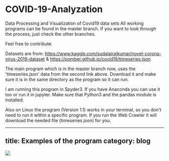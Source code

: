 # COVID-19-Analyzation

Data Processing and Visualization of Covid19 data sets
All working programs can be found in the master branch.
If you want to look through the process, just check the other branches.

Feel free to contribute.

Datasets are from:
https://www.kaggle.com/sudalairajkumar/novel-corona-virus-2019-dataset
&
https://pomber.github.io/covid19/timeseries.json


The main program which is in the master branch now, uses the 'timeseries.json' data from the second link
above. Download it and make sure it is in the same directory as the program so it can run.

I am running this program in Spyder3. If you have Anaconda you can use it too or run it in jupyter.
Make sure that Python3 and the pandas module is installed.

Also on Linux the program (Version 1.1) works in your terminal, so you don't need to run it within a specific program.
If you run the Web Crawler it will download the needed file (timeseries.json) for you.


---
title: Examples of the program
category: blog
---

![](https://github.com/m1ghtfr3e/COVID-19-Analyzation/tree/m1ghtfr3e-img/conf-ESP.png)
